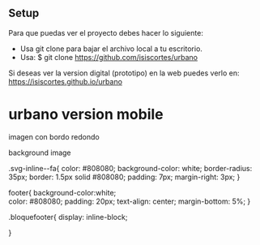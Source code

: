 
## Setup
Para que puedas ver el proyecto debes hacer lo siguiente:

* Usa git clone para bajar el archivo local a tu escritorio.
* Usa: $ git clone https://github.com/isiscortes/urbano

Si deseas ver la version digital (prototipo) en la web puedes verlo en:
https://isiscortes.github.io/urbano



# urbano version mobile

imagen con bordo redondo

 background image
 
 
.svg-inline--fa{
    color:  #808080;
    background-color: white;
    border-radius: 35px;
    border: 1.5px solid #808080;
    padding: 7px; 
    margin-right: 3px;
}


footer{
    background-color:white;  
    color:  #808080; 
    padding: 20px;
    text-align: center; 
    margin-bottom: 5%;
}

.bloquefooter{
    display: inline-block;

}

